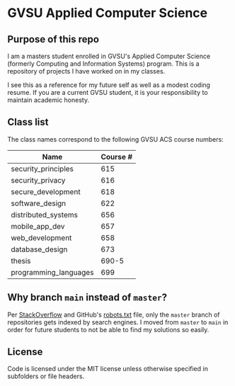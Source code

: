 # GVSU Applied Computer Science

## Purpose of this repo

I am a masters student enrolled in GVSU's Applied Computer Science (formerly Computing and Information Systems) program.
This is a repository of projects I have worked on in my classes.

I see this as a reference for my future self as well as a modest coding resume. If you are a current GVSU student, it is
your responsibility to maintain academic honesty.

## Class list

The class names correspond to the following GVSU ACS course numbers:

| Name                  | Course # |
| --------------------- | -------- |
| security_principles   | 615      |
| security_privacy      | 616      |
| secure_development    | 618      |
| software_design       | 622      |
| distributed_systems   | 656      |
| mobile_app_dev        | 657      |
| web_development       | 658      |
| database_design       | 673      |
| thesis                | 690-5    |
| programming_languages | 699      |

## Why branch `main` instead of `master`?

Per [StackOverflow](https://stackoverflow.com/questions/15844905/how-to-stop-google-indexing-my-github-repository) and
GitHub's [robots.txt](https://github.com/robots.txt) file, only the `master` branch of repositories gets indexed by
search engines. I moved from `master` to `main` in order for future students to not be able to find my solutions so
easily.

## License

Code is licensed under the MIT license unless otherwise specified in subfolders or file headers.
